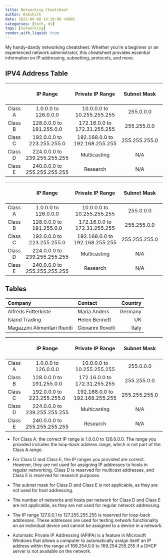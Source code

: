 ```yaml
---
title: Networking Cheatsheet
author: Rakshith
date: 2022-06-08 14:10:00 +0800
categories: [tech, ds]
tags: [networking]
render_with_liquid: true
---
```


My handy-dandy networking cheatsheet. Whether you're a beginner or an experienced network administrator, this cheatsheet provides essential information on IP addressing, subnetting, protocols, and more.

## IPV4 Address Table

|         |        IP Range              |       Private IP Range         |  Subnet Mask  | # of Networks | # of Hosts per Network |
|:-------:|:---------------------------:|:------------------------------:|:-------------:|:-------------:|:----------------------:|
| Class A | 1.0.0.0 to 126.0.0.0         | 10.0.0.0 to 10.255.255.255     | 255.0.0.0     | 126           | 16,777,214             |
| Class B | 128.0.0.0 to 191.255.0.0     | 172.16.0.0 to 172.31.255.255   | 255.255.0.0   | 16,382        | 65,534                 |
| Class C | 192.0.0.0 to 223.255.255.0   | 192.168.0.0 to 192.168.255.255 | 255.255.255.0 | 2,097,150     | 254                    |
| Class D | 224.0.0.0 to 239.255.255.255 | Multicasting                   | N/A           | N/A           | N/A                    |
| Class E | 240.0.0.0 to 255.255.255.255 | Research                       | N/A           | N/A           | N/A                    |

|         |        IP Range              |       Private IP Range         |  Subnet Mask  | # of Networks | # of Hosts per Network |
|:-------:|:---------------------------:|:------------------------------:|:-------------:|:-------------:|:----------------------:|
| Class A | 1.0.0.0 to 126.0.0.0         | 10.0.0.0 to 10.255.255.255     | 255.0.0.0     | 126           | 16,777,214             |
| Class B | 128.0.0.0 to 191.255.0.0     | 172.16.0.0 to 172.31.255.255   | 255.255.0.0   | 16,382        | 65,534                 |
| Class C | 192.0.0.0 to 223.255.255.0   | 192.168.0.0 to 192.168.255.255 | 255.255.255.0 | 2,097,150     | 254                    |
| Class D | 224.0.0.0 to 239.255.255.255 | Multicasting                   | N/A           | N/A           | N/A                    |
| Class E | 240.0.0.0 to 255.255.255.255 | Research                       | N/A           | N/A           | N/A                    |

## Tables

| Company                      | Contact          | Country |
|:-----------------------------|:-----------------|--------:|
| Alfreds Futterkiste          | Maria Anders     | Germany |
| Island Trading               | Helen Bennett    | UK      |
| Magazzini Alimentari Riuniti | Giovanni Rovelli | Italy   |


|         |        IP Range              |       Private IP Range         |  Subnet Mask  | # of Networks | # of Hosts per Network |
|:-------:|:---------------------------:|:------------------------------:|:-------------:|:-------------:|:----------------------:|
| Class A | 1.0.0.0 to 126.0.0.0         | 10.0.0.0 to 10.255.255.255     | 255.0.0.0     | 126           | 16,777,214             |
| Class B | 128.0.0.0 to 191.255.0.0     | 172.16.0.0 to 172.31.255.255   | 255.255.0.0   | 16,382        | 65,534                 |
| Class C | 192.0.0.0 to 223.255.255.0   | 192.168.0.0 to 192.168.255.255 | 255.255.255.0 | 2,097,150     | 254                    |
| Class D | 224.0.0.0 to 239.255.255.255 | Multicasting                   | N/A           | N/A           | N/A                    |
| Class E | 240.0.0.0 to 255.255.255.255 | Research                       | N/A           | N/A           | N/A                    |


- For Class A, the correct IP range is 1.0.0.0 to 126.0.0.0. The range you provided includes the loop-back address range, which is not part of the Class A range.
- For Class D and Class E, the IP ranges you provided are correct. However, they are not used for assigning IP addresses to hosts in regular networking. Class D is reserved for multicast addresses, and Class E is reserved for research purposes.
- The subnet mask for Class D and Class E is not applicable, as they are not used for host addressing.
- The number of networks and hosts per network for Class D and Class E are not applicable, as they are not used for regular network addressing.

- The IP range 127.0.0.1 to 127.255.255.255 is reserved for loop-back addresses. These addresses are used for testing network functionality on an individual device and cannot be assigned to a device in a network.
- Automatic Private IP Addressing (APIPA) is a feature in Microsoft Windows that allows a computer to automatically assign itself an IP address within the range of 169.254.0.0 to 169.254.255.255 if a DHCP server is not available on the network.